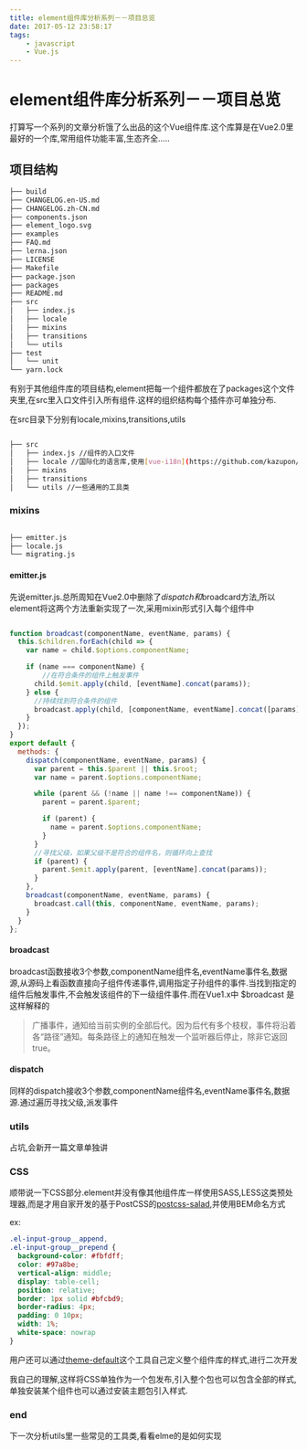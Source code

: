 ```yaml
---
title: element组件库分析系列－－项目总览
date: 2017-05-12 23:58:17
tags:
    - javascript
    - Vue.js
---
```


# element组件库分析系列－－项目总览

打算写一个系列的文章分析饿了么出品的这个Vue组件库.这个库算是在Vue2.0里最好的一个库,常用组件功能丰富,生态齐全.....

<!--more-->

## 项目结构

```bash
├── build
├── CHANGELOG.en-US.md
├── CHANGELOG.zh-CN.md
├── components.json
├── element_logo.svg
├── examples
├── FAQ.md
├── lerna.json
├── LICENSE
├── Makefile
├── package.json
├── packages
├── README.md
├── src
│   ├── index.js
│   ├── locale
│   ├── mixins
│   ├── transitions
│   └── utils
├── test
│   └── unit
└── yarn.lock
```

有别于其他组件库的项目结构,element把每一个组件都放在了packages这个文件夹里,在src里入口文件引入所有组件.这样的组织结构每个插件亦可单独分布.

在src目录下分别有locale,mixins,transitions,utils

```bash

├── src
│   ├── index.js //组件的入口文件
│   ├── locale //国际化的语言库,使用[vue-i18n](https://github.com/kazupon/vue-i18n)
│   ├── mixins 
│   ├── transitions
│   └── utils //一些通用的工具类

```

### mixins

```bash

├── emitter.js
├── locale.js
└── migrating.js

```

#### emitter.js

先说emitter.js.总所周知在Vue2.0中删除了$dispatch和$broadcard方法,所以element将这两个方法重新实现了一次,采用mixin形式引入每个组件中

```js

function broadcast(componentName, eventName, params) {
  this.$children.forEach(child => {
    var name = child.$options.componentName;

    if (name === componentName) {
        //在符合条件的组件上触发事件
      child.$emit.apply(child, [eventName].concat(params));
    } else {
      //持续找到符合条件的组件
      broadcast.apply(child, [componentName, eventName].concat([params]));
    }
  });
}
export default {
  methods: {
    dispatch(componentName, eventName, params) {
      var parent = this.$parent || this.$root;
      var name = parent.$options.componentName;

      while (parent && (!name || name !== componentName)) {
        parent = parent.$parent;

        if (parent) {
          name = parent.$options.componentName;
        }
      }
      //寻找父级，如果父级不是符合的组件名，则循环向上查找
      if (parent) {
        parent.$emit.apply(parent, [eventName].concat(params));
      }
    },
    broadcast(componentName, eventName, params) {
      broadcast.call(this, componentName, eventName, params);
    }
  }
};

```

#### broadcast

broadcast函数接收3个参数,componentName组件名,eventName事件名,数据源,从源码上看函数直接向子组件传递事件,调用指定子孙组件的事件.当找到指定的组件后触发事件,不会触发该组件的下一级组件事件.而在Vue1.x中 $broadcast 是这样解释的

> 广播事件，通知给当前实例的全部后代。因为后代有多个枝杈，事件将沿着各“路径”通知。每条路径上的通知在触发一个监听器后停止，除非它返回 true。

#### dispatch

同样的dispatch接收3个参数,componentName组件名,eventName事件名,数据源.通过遍历寻找父级,派发事件

### utils

占坑,会新开一篇文章单独讲

### CSS

顺带说一下CSS部分.element并没有像其他组件库一样使用SASS,LESS这类预处理器,而是才用自家开发的基于PostCSS的[postcss-salad](https://github.com/ElemeFE/postcss-salad),并使用BEM命名方式

ex:

```css
.el-input-group__append,
.el-input-group__prepend {
  background-color: #fbfdff;
  color: #97a8be;
  vertical-align: middle;
  display: table-cell;
  position: relative;
  border: 1px solid #bfcbd9;
  border-radius: 4px;
  padding: 0 10px;
  width: 1%;
  white-space: nowrap
}
```
用户还可以通过[theme-default](https://github.com/ElementUI/theme-default)这个工具自己定义整个组件库的样式,进行二次开发

我自己的理解,这样将CSS单独作为一个包发布,引入整个包也可以包含全部的样式,单独安装某个组件也可以通过安装主题包引入样式.

### end

下一次分析utils里一些常见的工具类,看看elme的是如何实现






